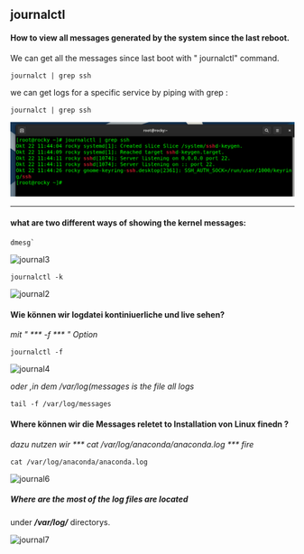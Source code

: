 ## journalctl


#### How to view all messages generated by the system since the last reboot.

We can get all the messages since last boot with " journalctl" command. 

````
journalct | grep ssh 
````


we can get logs for a specific service by piping with grep :

````
journalct | grep ssh 
````

![journal1](images/journal1.png)

-----

#### what are two different ways of showing the kernel messages:

```
dmesg`
````

![journal3](images/journal3.png)

````
journalctl -k
````



![journal2](images/journal2.png)

#### Wie können wir logdatei kontiniuerliche und live  sehen?

_mit " *** -f *** " Option_

````
journalctl -f 
````

![journal4](images/journal4.png)

_oder ,in dem   /var/log(messages is the file all logs_
````
tail -f /var/log/messages
````


#### Where können wir die Messages reletet to Installation von Linux finedn  ? 

_dazu nutzen wir *** cat /var/log/anaconda/anaconda.log *** fire_

````
cat /var/log/anaconda/anaconda.log
````

![journal6](images/journal6.png)

##### Where are the most of the log files are located

under  ***/var/log/***   directorys.


![journal7](images/journal7.png)